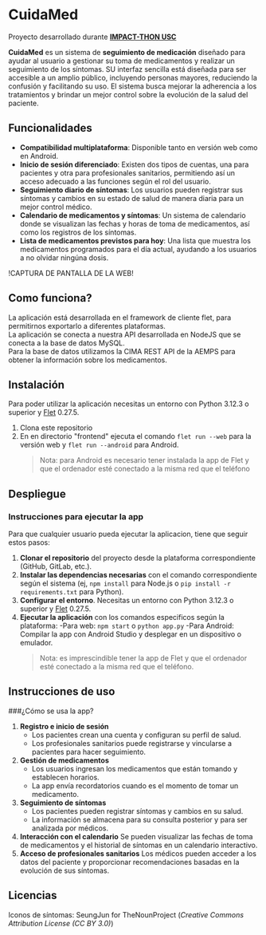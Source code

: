 # CuidaMed
Proyecto desarrollado durante **[IMPACT-THON USC](https://pasoinfousc.com/hackathon.html)**

**CuidaMed** es un sistema de **seguimiento de medicación** diseñado para ayudar al usuario a gestionar su toma de medicamentos y realizar un seguimiento de los síntomas. SU interfaz sencilla está diseñada para ser accesible a un amplio público, incluyendo personas mayores, reduciendo la confusión y facilitando su uso. El sistema busca mejorar la adherencia a los tratamientos y brindar un mejor control sobre la evolución de la salud del paciente.

## Funcionalidades
+ **Compatibilidad multiplataforma**: Disponible tanto en versión web como en Android.
+ **Inicio de sesión diferenciado**: Existen dos tipos de cuentas, una para pacientes y otra para profesionales sanitarios, permitiendo así un acceso adecuado a las funciones según el rol del usuario.
+ **Seguimiento diario de síntomas**: Los usuarios pueden registrar sus síntomas y cambios en su estado de salud de manera diaria para un mejor control médico.
+ **Calendario de medicamentos y síntomas**: Un sistema de calendario donde se visualizan las fechas y horas de toma de medicamentos, así como los registros de los síntomas.
+ **Lista de medicamentos previstos para hoy**: Una lista que muestra los medicamentos programados para el día actual, ayudando a los usuarios a no olvidar ningúna dosis.

!CAPTURA DE PANTALLA DE LA WEB!

## Como funciona?
La aplicación está desarrollada en el framework de cliente flet, para permitirnos exportarlo a diferentes plataformas. \
La aplicación se conecta a nuestra API desarrollada en NodeJS que se conecta a la base de datos MySQL. \
Para la base de datos utilizamos la CIMA REST API de la AEMPS para obtener la información sobre los medicamentos.

## Instalación
Para poder utilizar la aplicación necesitas un entorno con Python 3.12.3 o superior y [Flet](https://flet.dev/) 0.27.5.
1. Clona este repositorio
2. En en directorio "frontend" ejecuta el comando `flet run --web` para la versión web y `flet run --android` para Android.
   > Nota: para Android es necesario tener instalada la app de Flet y que el ordenador esté conectado a la misma red que el teléfono

## Despliegue
### Instrucciones para ejecutar la app
Para que cualquier usuario pueda ejecutar la aplicacion, tiene que seguir estos pasos:
1. **Clonar el repositorio** del proyecto desde la plataforma correspondiente (GitHub, GitLab, etc.).
2. **Instalar las dependencias necesarias** con el comando correspondiente según el sistema (ej, `npm install` para Node.js o `pip install -r requirements.txt` para Python).
3. **Configurar el entorno**. Necesitas un entorno con Python 3.12.3 o superior y [Flet](https://flet.dev/) 0.27.5.
4. **Ejecutar la aplicación** con los comandos especificos según la plataforma:
   -Para web: `npm start` o `python app.py`
   -Para Android: Compilar la app con Android Studio y desplegar en un dispositivo o emulador.
      >Nota: es imprescindible tener la app de Flet y que el ordenador esté conectado a la misma red que el teléfono.

## Instrucciones de uso
###¿Cómo se usa la app?
1. **Registro e inicio de sesión**
   + Los pacientes crean una cuenta y configuran su perfil de salud.
   + Los profesionales sanitarios puede registrarse y vincularse a pacientes para hacer seguimiento.
2. **Gestión de medicamentos**
    + Los usuarios ingresan los medicamentos que están tomando y establecen horarios.
    + La app envía recordatorios cuando es el momento de tomar un medicamento.
3. **Seguimiento de síntomas**
   + Los pacientes pueden registrar síntomas y cambios en su salud.
   + La información se almacena para su consulta posterior y para ser analizada por médicos.
4. **Interacción con el calendario**
   Se pueden visualizar las fechas de toma de medicamentos y el historial de síntomas en un calendario interactivo.
5. **Acceso de profesionales sanitarios**
   Los médicos pueden acceder a los datos del paciente y proporcionar recomendaciones basadas en la evolución de sus síntomas.

## Licencias
Iconos de síntomas: SeungJun for TheNounProject (_Creative Commons Attribution License (CC BY 3.0)_) 

